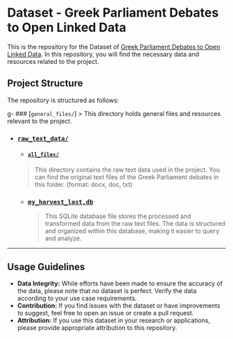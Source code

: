 # Dataset - Greek  Parliament Debates to Open Linked Data

This is the repository for the Dataset of [Greek Parliament Debates to Open Linked Data](https://github.com/john-papani/diploma). In this repository, you will find the necessary data and resources related to the project. 

## Project Structure

The repository is structured as follows:

g- ### [`general_files/`]
    > This directory holds general files and resources relevant to the project.
- ### [`raw_text_data/`](https://github.com/john-papani/diploma_dataset/tree/master/raw_text_data)
    - #### [`all_files/`](https://github.com/john-papani/diploma_dataset/tree/master/raw_text_data/all_files)
    >This directory contains the raw text data used in the project. You can find the original text files of the Greek Parliament debates in this folder. (format: docx, doc, txt)
    - ### [`my_harvest_last.db`](https://github.com/john-papani/diploma_dataset/blob/master/raw_text_data/my_harvester_last.db)
        >This SQLite database file stores the processed and transformed data from the raw text files. The data is structured and organized within this database, making it easier to query and analyze.

---
## Usage Guidelines
- **Data Integrity:** While efforts have been made to ensure the accuracy of the data, please note that no dataset is perfect. Verify the data according to your use case requirements.
- **Contribution:** If you find issues with the dataset or have improvements to suggest, feel free to open an issue or create a pull request.
- **Attribution:** If you use this dataset in your research or applications, please provide appropriate attribution to this repository.